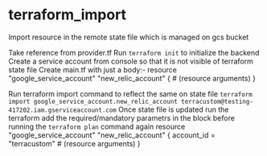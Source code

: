 # terraform_import


Import resource in the remote state file which is managed on gcs bucket

Take reference from provider.tf
Run `terraform init` to initialize the backend
Create a service account from console so that it is not visible of terraform state file
Create main.tf with just a body:-
      resource "google_service_account" "new_relic_account" {
          # (resource arguments)
      }

Run terraform import command to reflect the same on state file `terraform import google_service_account.new_relic_account terracustom@testing-417202.iam.gserviceaccount.com`
Once state file is updated run the terraform add the required/mandatory parametrs in the block before running the `terraform plan` command again
      resource "google_service_account" "new_relic_account" {
           account_id   = "terracustom"
            # (resource arguments)
          }

